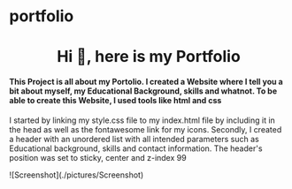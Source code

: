 # portfolio
<h1 align="center">Hi 👋, here is my Portfolio</h1>
<h4 align="left">This Project is all about my Portolio. I created a Website where I tell you a bit about myself, my Educational Background, skills and whatnot. To be able to create this Website, I used tools like html and css</h4>
<p align="left"> 
  I started by linking my style.css file to my index.html file by including it in the head as well as the fontawesome link for my icons. Secondly, I created a header with an unordered list with all intended parameters such as Educational background, skills and contact information. The header's position was set to sticky, center and z-index 99</p>
![Screenshot](./pictures/Screenshot)
